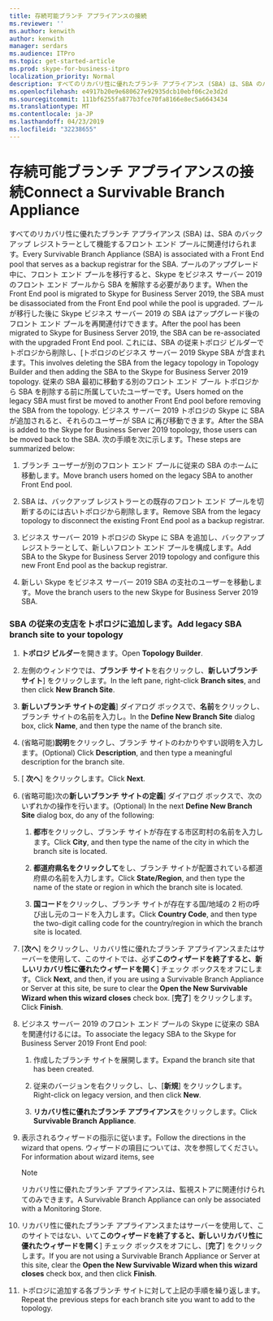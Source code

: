```yaml
---
title: 存続可能ブランチ アプライアンスの接続
ms.reviewer: ''
ms.author: kenwith
author: kenwith
manager: serdars
ms.audience: ITPro
ms.topic: get-started-article
ms.prod: skype-for-business-itpro
localization_priority: Normal
description: すべてのリカバリ性に優れたブランチ アプライアンス (SBA) は、SBA のバックアップ レジストラーとして使用するフロント エンド プールに関連付けられます。 プールは、ビジネス サーバー 2019 の Skype に移行された後、プールがアップグレード中に、フロント エンド プールからプールは、ビジネス サーバー 2019、SBA の Skype に移行がフロント エンドを解除する必要があります、ときに、SBA がアップグレードされたフロントの E に再に関連付けることができます。nd プールです。 これには、SBA の従来トポロジ ビルダーでトポロジから削除し、[トポロジのビジネス サーバー 2019 Skype SBA が含まれます。 従来の SBA 最初に移動する別のフロント エンド プール トポロジから SBA を削除する前に所属していたユーザーです。 ビジネス サーバー 2019 トポロジの Skype に SBA を追加すると、それらのユーザーし、再び移動できます SBA にします。 次の手順を次に示します。
ms.openlocfilehash: e4917b20e9e680627e92935dcb10ebf06c2e3d2d
ms.sourcegitcommit: 111bf6255fa877b3fce70fa8166e8ec5a6643434
ms.translationtype: MT
ms.contentlocale: ja-JP
ms.lasthandoff: 04/23/2019
ms.locfileid: "32238655"
---
```

# <a name="connect-a-survivable-branch-appliance"></a><span data-ttu-id="e03a6-108">存続可能ブランチ アプライアンスの接続</span><span class="sxs-lookup"><span data-stu-id="e03a6-108">Connect a Survivable Branch Appliance</span></span>

<span data-ttu-id="e03a6-109">すべてのリカバリ性に優れたブランチ アプライアンス (SBA) は、SBA のバックアップ レジストラーとして機能するフロント エンド プールに関連付けられます。</span><span class="sxs-lookup"><span data-stu-id="e03a6-109">Every Survivable Branch Appliance (SBA) is associated with a Front End pool that serves as a backup registrar for the SBA.</span></span> <span data-ttu-id="e03a6-110">プールのアップグレード中に、フロント エンド プールを移行すると、Skype をビジネス サーバー 2019 のフロント エンド プールから SBA を解除する必要があります。</span><span class="sxs-lookup"><span data-stu-id="e03a6-110">When the Front End pool is migrated to Skype for Business Server 2019, the SBA must be disassociated from the Front End pool while the pool is upgraded.</span></span> <span data-ttu-id="e03a6-111">プールが移行した後に Skype ビジネス サーバー 2019 の SBA はアップグレード後のフロント エンド プールを再関連付けできます。</span><span class="sxs-lookup"><span data-stu-id="e03a6-111">After the pool has been migrated to Skype for Business Server 2019, the SBA can be re-associated with the upgraded Front End pool.</span></span> <span data-ttu-id="e03a6-112">これには、SBA の従来トポロジ ビルダーでトポロジから削除し、[トポロジのビジネス サーバー 2019 Skype SBA が含まれます。</span><span class="sxs-lookup"><span data-stu-id="e03a6-112">This involves deleting the SBA from the legacy topology in Topology Builder and then adding the SBA to the Skype for Business Server 2019 topology.</span></span> <span data-ttu-id="e03a6-113">従来の SBA 最初に移動する別のフロント エンド プール トポロジから SBA を削除する前に所属していたユーザーです。</span><span class="sxs-lookup"><span data-stu-id="e03a6-113">Users homed on the legacy SBA must first be moved to another Front End pool before removing the SBA from the topology.</span></span> <span data-ttu-id="e03a6-114">ビジネス サーバー 2019 トポロジの Skype に SBA が追加されると、それらのユーザーが SBA に再び移動できます。</span><span class="sxs-lookup"><span data-stu-id="e03a6-114">After the SBA is added to the Skype for Business Server 2019 topology, those users can be moved back to the SBA.</span></span> <span data-ttu-id="e03a6-115">次の手順を次に示します。</span><span class="sxs-lookup"><span data-stu-id="e03a6-115">These steps are summarized below:</span></span>
  
1. <span data-ttu-id="e03a6-116">ブランチ ユーザーが別のフロント エンド プールに従来の SBA のホームに移動します。</span><span class="sxs-lookup"><span data-stu-id="e03a6-116">Move branch users homed on the legacy SBA to another Front End pool.</span></span>
    
2. <span data-ttu-id="e03a6-117">SBA は、バックアップ レジストラーとの既存のフロント エンド プールを切断するのには古いトポロジから削除します。</span><span class="sxs-lookup"><span data-stu-id="e03a6-117">Remove SBA from the legacy topology to disconnect the existing Front End pool as a backup registrar.</span></span>
    
3. <span data-ttu-id="e03a6-118">ビジネス サーバー 2019 トポロジの Skype に SBA を追加し、バックアップ レジストラーとして、新しいフロント エンド プールを構成します。</span><span class="sxs-lookup"><span data-stu-id="e03a6-118">Add SBA to the Skype for Business Server 2019 topology and configure this new Front End pool as the backup registrar.</span></span> 
    
4. <span data-ttu-id="e03a6-119">新しい Skype をビジネス サーバー 2019 SBA の支社のユーザーを移動します。</span><span class="sxs-lookup"><span data-stu-id="e03a6-119">Move the branch users to the new Skype for Business Server 2019 SBA.</span></span>
    
### <a name="add-legacy-sba-branch-site-to-your-topology"></a><span data-ttu-id="e03a6-120">SBA の従来の支店をトポロジに追加します。</span><span class="sxs-lookup"><span data-stu-id="e03a6-120">Add legacy SBA branch site to your topology</span></span>

1. <span data-ttu-id="e03a6-121">**トポロジ ビルダー**を開きます。</span><span class="sxs-lookup"><span data-stu-id="e03a6-121">Open **Topology Builder**.</span></span>
    
2. <span data-ttu-id="e03a6-122">左側のウィンドウでは、**ブランチ サイト**を右クリックし、**新しいブランチ サイト**] をクリックします。</span><span class="sxs-lookup"><span data-stu-id="e03a6-122">In the left pane, right-click **Branch sites**, and then click **New Branch Site**.</span></span>
    
3. <span data-ttu-id="e03a6-123">**新しいブランチ サイトの定義**] ダイアログ ボックスで、**名前**をクリックし、ブランチ サイトの名前を入力し。</span><span class="sxs-lookup"><span data-stu-id="e03a6-123">In the **Define New Branch Site** dialog box, click **Name**, and then type the name of the branch site.</span></span>
    
4. <span data-ttu-id="e03a6-124">(省略可能)**説明**をクリックし、ブランチ サイトのわかりやすい説明を入力します。</span><span class="sxs-lookup"><span data-stu-id="e03a6-124">(Optional) Click **Description**, and then type a meaningful description for the branch site.</span></span>
    
5. <span data-ttu-id="e03a6-125">[ **次へ**] をクリックします。</span><span class="sxs-lookup"><span data-stu-id="e03a6-125">Click **Next**.</span></span>
    
6. <span data-ttu-id="e03a6-126">(省略可能)次の**新しいブランチ サイトの定義**] ダイアログ ボックスで、次のいずれかの操作を行います。</span><span class="sxs-lookup"><span data-stu-id="e03a6-126">(Optional) In the next **Define New Branch Site** dialog box, do any of the following:</span></span> 
    
    1. <span data-ttu-id="e03a6-127">**都市**をクリックし、ブランチ サイトが存在する市区町村の名前を入力します。</span><span class="sxs-lookup"><span data-stu-id="e03a6-127">Click **City**, and then type the name of the city in which the branch site is located.</span></span>
    
    2. <span data-ttu-id="e03a6-128">**都道府県名をクリックして**をし、ブランチ サイトが配置されている都道府県の名前を入力します。</span><span class="sxs-lookup"><span data-stu-id="e03a6-128">Click **State/Region**, and then type the name of the state or region in which the branch site is located.</span></span>
    
    3. <span data-ttu-id="e03a6-129">**国コード**をクリックし、ブランチ サイトが存在する国/地域の 2 桁の呼び出し元のコードを入力します。</span><span class="sxs-lookup"><span data-stu-id="e03a6-129">Click **Country Code**, and then type the two-digit calling code for the country/region in which the branch site is located.</span></span>
    
7. <span data-ttu-id="e03a6-130">[**次へ**] をクリックし、リカバリ性に優れたブランチ アプライアンスまたはサーバーを使用して、このサイトでは、必ず**このウィザードを終了すると、新しいリカバリ性に優れたウィザードを開く**] チェック ボックスをオフにします。</span><span class="sxs-lookup"><span data-stu-id="e03a6-130">Click **Next**, and then, if you are using a Survivable Branch Appliance or Server at this site, be sure to clear the **Open the New Survivable Wizard when this wizard closes** check box.</span></span> <span data-ttu-id="e03a6-131">[**完了**] をクリックします。</span><span class="sxs-lookup"><span data-stu-id="e03a6-131">Click **Finish**.</span></span>
    
8. <span data-ttu-id="e03a6-132">ビジネス サーバー 2019 のフロント エンド プールの Skype に従来の SBA を関連付けるには。</span><span class="sxs-lookup"><span data-stu-id="e03a6-132">To associate the legacy SBA to the Skype for Business Server 2019 Front End pool:</span></span>
    
    1. <span data-ttu-id="e03a6-133">作成したブランチ サイトを展開します。</span><span class="sxs-lookup"><span data-stu-id="e03a6-133">Expand the branch site that has been created.</span></span> 
    
    2. <span data-ttu-id="e03a6-134">従来のバージョンを右クリックし、し、[**新規**] をクリックします。</span><span class="sxs-lookup"><span data-stu-id="e03a6-134">Right-click on legacy version, and then click **New**.</span></span>
    
    3. <span data-ttu-id="e03a6-135">**リカバリ性に優れたブランチ アプライアンス**をクリックします。</span><span class="sxs-lookup"><span data-stu-id="e03a6-135">Click **Survivable Branch Appliance**.</span></span>
    
9. <span data-ttu-id="e03a6-136">表示されるウィザードの指示に従います。</span><span class="sxs-lookup"><span data-stu-id="e03a6-136">Follow the directions in the wizard that opens.</span></span> <span data-ttu-id="e03a6-137">ウィザードの項目については、次を参照してください。</span><span class="sxs-lookup"><span data-stu-id="e03a6-137">For information about wizard items, see</span></span>    
   <!-- [Define a Survivable Branch Appliance or Server in Lync 2013](https://technet.microsoft.com/en-us/library/gg398280(v=ocs.15).aspx). -->
   <!-- The above link points to un-rebranded 2013 content we will need to discuss rebrand or bring forward -->
    
    > [!NOTE]
    > <span data-ttu-id="e03a6-138">リカバリ性に優れたブランチ アプライアンスは、監視ストアに関連付けられてのみできます。</span><span class="sxs-lookup"><span data-stu-id="e03a6-138">A Survivable Branch Appliance can only be associated with a Monitoring Store.</span></span> 
  
10. <span data-ttu-id="e03a6-139">リカバリ性に優れたブランチ アプライアンスまたはサーバーを使用して、このサイトではない、いて**このウィザードを終了すると、新しいリカバリ性に優れたウィザードを開く**] チェック ボックスをオフにし、[**完了**] をクリックします。</span><span class="sxs-lookup"><span data-stu-id="e03a6-139">If you are not using a Survivable Branch Appliance or Server at this site, clear the **Open the New Survivable Wizard when this wizard closes** check box, and then click **Finish**.</span></span>
    
11. <span data-ttu-id="e03a6-140">トポロジに追加する各ブランチ サイトに対して上記の手順を繰り返します。</span><span class="sxs-lookup"><span data-stu-id="e03a6-140">Repeat the previous steps for each branch site you want to add to the topology.</span></span>
    

